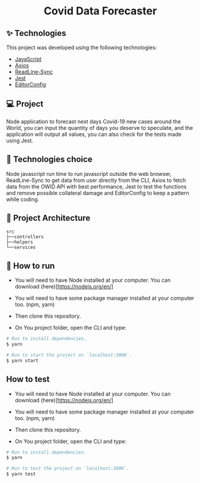 <h1 align="center">Covid Data Forecaster</h1>

## ✨ Technologies

This project was developed using the following technologies:

- [JavaScript](https://developer.mozilla.org/pt-BR/docs/Web/JavaScript)
- [Axios](https://axios-http.com/docs/intro)
- [ReadLine-Sync](https://www.npmjs.com/package/readline-sync)
- [Jest](https://jestjs.io/pt-BR/)
- [EditorConfig](https://editorconfig.org/)

## 💻 Project

Node application to forecast next days Covid-19 new cases around the World, you can input the quantity of days you deserve to speculate, and the application will output all values, you can also check for the tests made using Jest.

## 🔧 Technologies choice

Node javascript run time to run javascript outside the web browser, ReadLine-Sync to get data from user directly from the CLI, Axios to fetch data from the OWID API with best performance, Jest to test the functions and remove possible collateral damage and EditorConfig to keep a pattern while coding.

 ## 🔨 Project Architecture

 ```
 src
 ├──controllers
 ├──helpers
 └──services
 ```

## 🚀 How to run

- You will need to have Node installed at your computer.
You can download (here)[https://nodejs.org/en/]

- You will need to have some package manager installed at your computer too. (npm, yarn)

- Then clone this repository.

- On You project folder, open the CLI and type:
```bash
# Run to install dependencies.
$ yarn

# Run to start the project on `localhost:3000`.
$ yarn start
```

## How to test

- You will need to have Node installed at your computer.
You can download (here)[https://nodejs.org/en/]

- You will need to have some package manager installed at your computer too. (npm, yarn)

- Then clone this repository.

- On You project folder, open the CLI and type:
```bash
# Run to install dependencies.
$ yarn

# Run to test the project on `localhost:3000`.
$ yarn test
```

